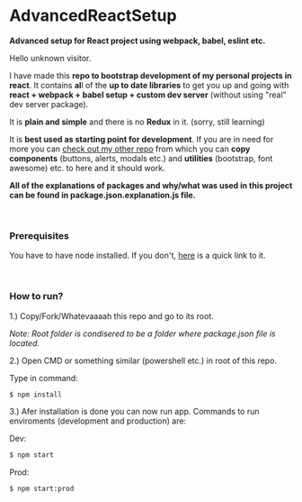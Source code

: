 # AdvancedReactSetup
**Advanced setup for React project using webpack, babel, eslint etc.**

Hello unknown visitor. 

I have made this **repo to bootstrap development of my personal projects in react**. 
It contains **al**l of the **up to date libraries** to get you up and going with **react + webpack + babel setup + custom dev server** (without using "real" dev server package).


It is **plain and simple** and there is no **Redux** in it. (sorry, still learning)


It is **best used as starting point for development**. If you are in need for more you can [check out my other repo](https://github.com/Uraharadono/ReactTodo) from which you can **copy components** (buttons, alerts, modals etc.) and **utilities** (bootstrap, font awesome) etc. to here and it should work.
 

**All of the explanations of packages and why/what was used in this project can be found in package.json.explanation.js file.**

&nbsp;

### Prerequisites

You have to have node installed. If you don't, [here](https://nodejs.org/en/) is a quick link to it.

&nbsp;

### How to run?

1.) Copy/Fork/Whatevaaaah this repo and go to its root. 

*Note: Root folder is condisered to be a folder where package.json file is located.*

2.) Open CMD or something similar (powershell etc.) in root of this repo. 

Type in command:

```sh
$ npm install
```

3.) Afer installation is done you can now run app. Commands to run enviroments (development and production) are:

Dev: 
```sh
$ npm start
```

Prod: 
```sh
$ npm start:prod
```


